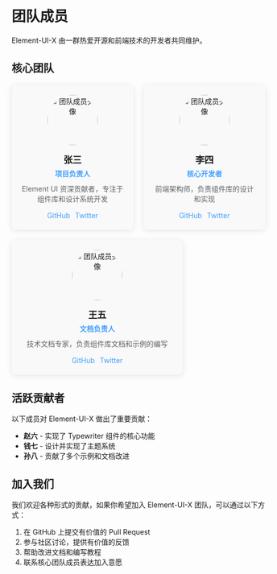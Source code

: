 # 团队成员

Element-UI-X 由一群热爱开源和前端技术的开发者共同维护。

## 核心团队

<div class="team-members">
  <div class="team-member">
    <img src="/images/avatar-placeholder.png" alt="团队成员头像">
    <h3>张三</h3>
    <p class="title">项目负责人</p>
    <p class="desc">Element UI 资深贡献者，专注于组件库和设计系统开发</p>
    <div class="links">
      <a href="https://github.com/username1" target="_blank">GitHub</a>
      <a href="https://twitter.com/username1" target="_blank">Twitter</a>
    </div>
  </div>
  
  <div class="team-member">
    <img src="/images/avatar-placeholder.png" alt="团队成员头像">
    <h3>李四</h3>
    <p class="title">核心开发者</p>
    <p class="desc">前端架构师，负责组件库的设计和实现</p>
    <div class="links">
      <a href="https://github.com/username2" target="_blank">GitHub</a>
      <a href="https://twitter.com/username2" target="_blank">Twitter</a>
    </div>
  </div>
  
  <div class="team-member">
    <img src="/images/avatar-placeholder.png" alt="团队成员头像">
    <h3>王五</h3>
    <p class="title">文档负责人</p>
    <p class="desc">技术文档专家，负责组件库文档和示例的编写</p>
    <div class="links">
      <a href="https://github.com/username3" target="_blank">GitHub</a>
      <a href="https://twitter.com/username3" target="_blank">Twitter</a>
    </div>
  </div>
</div>

## 活跃贡献者

以下成员对 Element-UI-X 做出了重要贡献：

- **赵六** - 实现了 Typewriter 组件的核心功能
- **钱七** - 设计并实现了主题系统
- **孙八** - 贡献了多个示例和文档改进

## 加入我们

我们欢迎各种形式的贡献，如果你希望加入 Element-UI-X 团队，可以通过以下方式：

1. 在 GitHub 上提交有价值的 Pull Request
2. 参与社区讨论，提供有价值的反馈
3. 帮助改进文档和编写教程
4. 联系核心团队成员表达加入意愿

<style>
.team-members {
  display: flex;
  flex-wrap: wrap;
  gap: 20px;
  margin-top: 20px;
}

.team-member {
  flex: 1;
  min-width: 200px;
  max-width: 300px;
  padding: 20px;
  border-radius: 8px;
  background-color: #f9f9f9;
  box-shadow: 0 2px 12px 0 rgba(0, 0, 0, 0.1);
  text-align: center;
}

.team-member img {
  width: 100px;
  height: 100px;
  border-radius: 50%;
  margin-bottom: 15px;
}

.team-member h3 {
  margin: 0 0 5px;
  font-size: 18px;
}

.team-member .title {
  margin: 0 0 10px;
  font-weight: bold;
  color: #409EFF;
}

.team-member .desc {
  margin: 0 0 15px;
  font-size: 14px;
  color: #606266;
}

.team-member .links {
  display: flex;
  justify-content: center;
  gap: 10px;
}

.team-member .links a {
  color: #409EFF;
  text-decoration: none;
}

.team-member .links a:hover {
  text-decoration: underline;
}
</style>
